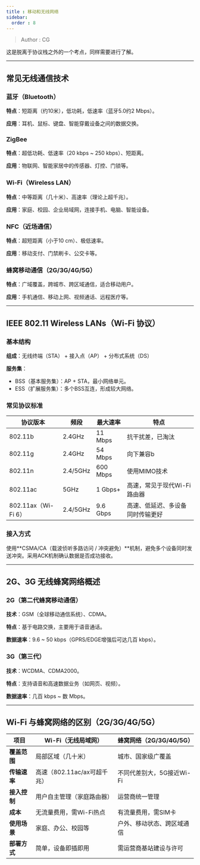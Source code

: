 ```yaml
---
title : 移动和无线网络
sidebar:
  order : 8
---
```

> Author : CG

这是脱离于协议栈之外的一个考点，同样需要进行了解。

---

## 常见无线通信技术
### **蓝牙（Bluetooth）**
**特点**：短距离（约10米），低功耗，低速率（蓝牙5.0约2 Mbps）。

**应用**：耳机、鼠标、键盘、智能穿戴设备之间的数据交换。

### **ZigBee**
**特点**：超低功耗、低速率（20 kbps ~ 250 kbps）、短距离。

**应用**：物联网、智能家居中的传感器、灯控、门锁等。

### **Wi-Fi（Wireless LAN）**
**特点**：中等距离（几十米）、高速率（理论上超千兆）。

**应用**：家庭、校园、企业局域网，连接手机、电脑、智能设备。

### **NFC（近场通信）**
**特点**：超短距离（小于10 cm）、极低速率。

**应用**：移动支付、门禁刷卡、公交卡等。

### **蜂窝移动通信（2G/3G/4G/5G）**
**特点**：广域覆盖，跨城市、跨区域通信，适合移动用户。

**应用**：手机通信、移动上网、视频通话、远程医疗等。

---

## IEEE 802.11 Wireless LANs（Wi-Fi 协议）
### **基本结构**
**组成**：无线终端（STA） + 接入点（AP） + 分布式系统（DS）

**服务集**：

+ BSS（基本服务集）：AP + STA，最小网络单元。
+ ESS（扩展服务集）：多个BSS互连，形成较大网络。

### **常见协议标准**
| 协议版本 | 频段 | 最大速率 | 特点 |
| --- | --- | --- | --- |
| 802.11b | 2.4GHz | 11 Mbps | 抗干扰差，已淘汰 |
| 802.11g | 2.4GHz | 54 Mbps | 向下兼容b |
| 802.11n | 2.4/5GHz | 600 Mbps | 使用MIMO技术 |
| 802.11ac | 5GHz | 1 Gbps+ | 高速，常见于现代Wi-Fi路由器 |
| 802.11ax（Wi-Fi 6） | 2.4/5GHz | 9.6 Gbps | 高速、低延迟、多设备同时传输更好 |


### **接入方式**
使用**CSMA/CA（载波侦听多路访问 / 冲突避免）**机制，避免多个设备同时发送冲突。采用ACK机制确认数据是否成功接收。

---

## 2G、3G 无线蜂窝网络概述
### **2G（第二代蜂窝移动通信）**
**技术**：GSM（全球移动通信系统）、CDMA。

**特点**：基于电路交换，主要用于语音通话。

**数据速率**：9.6 ~ 50 kbps（GPRS/EDGE增强后可达几百 kbps）。

### **3G（第三代）**
**技术**：WCDMA、CDMA2000。

**特点**：支持语音和高速数据业务（如网页、视频）。

**数据速率**：几百 kbps ~ 数 Mbps。

---

## Wi-Fi 与蜂窝网络的区别（2G/3G/4G/5G）
| 项目 | Wi-Fi（无线局域网） | 蜂窝网络（2G/3G/4G/5G） |
| --- | --- | --- |
| **覆盖范围** | 局部区域（几十米） | 城市、国家级广覆盖 |
| **传输速率** | 高速（802.11ac/ax可超千兆） | 不同代差别大，5G接近Wi-Fi |
| **接入控制** | 用户自主管理（家庭路由器） | 运营商统一管理 |
| **成本** | 无流量费用，需Wi-Fi热点 | 有流量费用，需SIM卡 |
| **使用场景** | 家庭、办公、校园等 | 户外、移动状态、跨区域通信 |
| **部署方式** | 简单，设备即插即用 | 需运营商基站建设与许可 |



